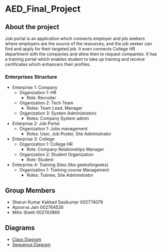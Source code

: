 # AED_Final_Project

## About the project

Job portal is an application which connects employer and job seekers where employers are the source of the resources, and the job seeker can find and apply for their targeted job. It even connects College HR department with the companies and allow then to request companies. It has a training portal which enables student to take up training and receive certificates which enhancers their profiles.

### Enterprises Structure

 - Enterprise 1: Company
    - Organization 1: HR
        - Role: Recruiter
    - Organization 2: Tech Team
        - Roles: Team Lead, Manager
    - Organization 3: System Administrators
        - Roles: Company System admin
 - Enterprise 2: Job Portal
    - Organization 1: Jobs management
        - Roles: User, Job Poster, Site Administrator
 - Enterprise 3: College
    - Organization 1: College HR
        - Role: Company Relationships Manager
    - Organization 2: Student Organization
        - Role: Student
 - Enterprise 4: Training Sites (like geeksforgeeks)
    - Organization 1: Training course Management
        - Roles: Trainee, Site Administrator

## Group Members

- Sharun Kumar Kakkad Sasikumar	002774079
- Apoorva Jain	            	002764526
- Mihir Sheth		            002743969


## Diagrams

- [Class Diagram](./diagrams/class_diagram.png)
- [Sequence Diagram](./diagrams/sequence.png)

